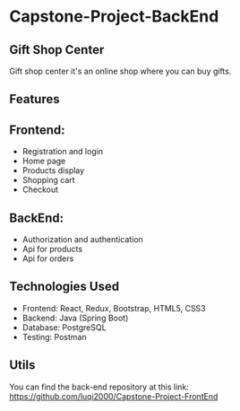 # Capstone-Project-BackEnd

## Gift Shop Center
Gift shop center it's an online shop where you can buy gifts.

## Features 

## Frontend:
- Registration and login<br>
- Home page<br>
- Products display<br>
- Shopping cart<br>
- Checkout

## BackEnd:
- Authorization and authentication<br>
- Api for products<br>
- Api for orders

## Technologies Used
- Frontend: React, Redux, Bootstrap, HTML5, CSS3<br>
- Backend: Java (Spring Boot) <br>
- Database: PostgreSQL<br>
- Testing: Postman<br>

## Utils
You can find the back-end repository at this link: https://github.com/luqi2000/Capstone-Project-FrontEnd

